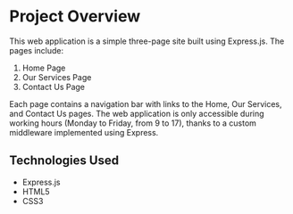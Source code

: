 # Project Overview

This web application is a simple three-page site built using Express.js. The pages include:

1. Home Page
2. Our Services Page
3. Contact Us Page

Each page contains a navigation bar with links to the Home, Our Services, and Contact Us pages. The web application is only accessible during working hours (Monday to Friday, from 9 to 17), thanks to a custom middleware implemented using Express.

## Technologies Used

- Express.js
- HTML5
- CSS3
